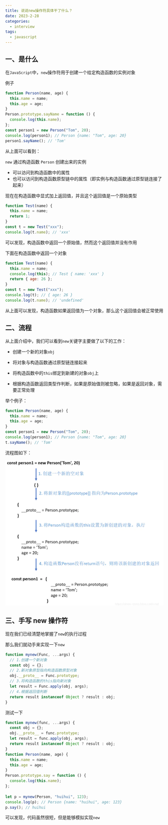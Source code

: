 ```yaml
---
title: 说说new操作符具体干了什么？
date: 2023-2-28
categories:
  - interview
tags:
  - javascript
---
```


## 一、是什么

在`JavaScript`中，`new`操作符用于创建一个给定构造函数的实例对象

例子

```js
function Person(name, age) {
  this.name = name;
  this.age = age;
}
Person.prototype.sayName = function () {
  console.log(this.name);
};
const person1 = new Person("Tom", 20);
console.log(person1); // Person {name: "Tom", age: 20}
person1.sayName(); // 'Tom'
```

从上面可以看到：

`new` 通过构造函数 `Person` 创建出来的实例

- 可以访问到构造函数中的属性
- 也可以访问到构造函数原型链中的属性（即实例与构造函数通过原型链连接了起来）

现在在构造函数中显式加上返回值，并且这个返回值是一个原始类型

```js
function Test(name) {
  this.name = name;
  return 1;
}
const t = new Test("xxx");
console.log(t.name); // 'xxx'
```

可以发现，构造函数中返回一个原始值，然而这个返回值并没有作用

下面在构造函数中返回一个对象

```js
function Test(name) {
  this.name = name;
  console.log(this); // Test { name: 'xxx' }
  return { age: 26 };
}
const t = new Test("xxx");
console.log(t); // { age: 26 }
console.log(t.name); // 'undefined'
```

从上面可以发现，构造函数如果返回值为一个对象，那么这个返回值会被正常使用

## 二、流程

从上面介绍中，我们可以看到`new`关键字主要做了以下的工作：

- 创建一个新的对象`obj`
- 将对象与构造函数通过原型链连接起来
- 将构造函数中的`this`绑定到新建的对象`obj`上

- 根据构造函数返回类型作判断，如果是原始值则被忽略，如果是返回对象，需要正常处理

举个例子：

```js
function Person(name, age) {
  this.name = name;
  this.age = age;
}
const person1 = new Person("Tom", 20);
console.log(person1); // Person {name: "Tom", age: 20}
t.sayName(); // 'Tom'
```

流程图如下：

![](./img/new.png)

## 三、手写 new 操作符

现在我们已经清楚地掌握了`new`的执行过程

那么我们就动手来实现一下`new`

```js
function mynew(Func, ...args) {
  // 1.创建一个新对象
  const obj = {};
  // 2.新对象原型指向构造函数原型对象
  obj.__proto__ = Func.prototype;
  // 3.将构造函数的this指向新对象
  let result = Func.apply(obj, args);
  // 4.根据返回值判断
  return result instanceof Object ? result : obj;
}
```

测试一下

```js
function mynew(func, ...args) {
  const obj = {};
  obj.__proto__ = func.prototype;
  let result = func.apply(obj, args);
  return result instanceof Object ? result : obj;
}
function Person(name, age) {
  this.name = name;
  this.age = age;
}
Person.prototype.say = function () {
  console.log(this.name);
};

let p = mynew(Person, "huihui", 123);
console.log(p); // Person {name: "huihui", age: 123}
p.say(); // huihui
```

可以发现，代码虽然很短，但是能够模拟实现`new`
